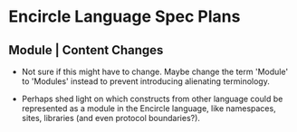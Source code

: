 Encircle Language Spec Plans
============================

Module | Content Changes
------------------------

- Not sure if this might have to change. Maybe change the term 'Module' to 'Modules' instead to prevent introducing alienating terminology.

- Perhaps shed light on which constructs from other language could be represented as a module in the Encircle language, like namespaces, sites, libraries (and even protocol boundaries?).